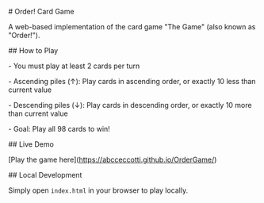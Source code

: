 \# Order! Card Game



A web-based implementation of the card game "The Game" (also known as "Order!").



\## How to Play

\- You must play at least 2 cards per turn

\- Ascending piles (↑): Play cards in ascending order, or exactly 10 less than current value

\- Descending piles (↓): Play cards in descending order, or exactly 10 more than current value

\- Goal: Play all 98 cards to win!



\## Live Demo

\[Play the game here](https://abcceccotti.github.io/OrderGame/)



\## Local Development

Simply open `index.html` in your browser to play locally.

